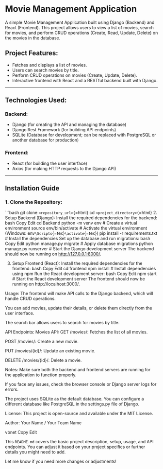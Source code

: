 # Movie Management Application

A simple Movie Management Application built using Django (Backend) and
React (Frontend). This project allows users to view a list of movies,
search for movies, and perform CRUD operations (Create, Read, Update,
Delete) on the movies in the database.

## Project Features:

-   Fetches and displays a list of movies.
-   Users can search movies by title.
-   Perform CRUD operations on movies (Create, Update, Delete).
-   Interactive frontend with React and a RESTful backend built with
    Django.

------------------------------------------------------------------------

## Technologies Used:

### Backend:

-   Django (for creating the API and managing the database)
-   Django Rest Framework (for building API endpoints)
-   SQLite (Database for development; can be replaced with PostgreSQL or
    another database for production)

### Frontend:

-   React (for building the user interface)
-   Axios (for making HTTP requests to the Django API)

------------------------------------------------------------------------

## Installation Guide

### 1. Clone the Repository:

\`\`\`bash git clone `<repository_url>`{=html} cd
`<project_directory>`{=html} 2. Setup Backend (Django): Install the
required dependencies for the backend: bash Copy Edit cd Backend python
-m venv env \# Create a virtual environment source env/bin/activate \#
Activate the virtual environment (Windows:
env`\Scripts`{=tex}`\activate`{=tex}) pip install -r requirements.txt \#
Install the dependencies Set up the database and run migrations: bash
Copy Edit python manage.py migrate \# Apply database migrations python
manage.py runserver \# Start the Django development server The backend
should now be running on http://127.0.0.1:8000/.

3.  Setup Frontend (React): Install the required dependencies for the
    frontend: bash Copy Edit cd frontend npm install \# Install
    dependencies using npm Run the React development server: bash Copy
    Edit npm start \# Start the React development server The frontend
    should now be running on http://localhost:3000/.

Usage: The frontend will make API calls to the Django backend, which
will handle CRUD operations.

You can add movies, update their details, or delete them directly from
the user interface.

The search bar allows users to search for movies by title.

API Endpoints: Movies API: GET /movies/: Fetches the list of all movies.

POST /movies/: Create a new movie.

PUT /movies/{id}/: Update an existing movie.

DELETE /movies/{id}/: Delete a movie.

Notes: Make sure both the backend and frontend servers are running for
the application to function properly.

If you face any issues, check the browser console or Django server logs
for errors.

The project uses SQLite as the default database. You can configure a
different database like PostgreSQL in the settings.py file of Django.

License: This project is open-source and available under the MIT
License.

Author: Your Name / Your Team Name

vbnet Copy Edit

This `README.md` covers the basic project description, setup, usage, and
API endpoints. You can adjust it based on your project specifics or
further details you might need to add.

Let me know if you need more changes or adjustments!
